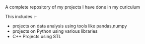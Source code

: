 A complete repository of my projects I have done in my curiculum   

This includes :-
<ul>
<li>projects on data analysis using tools like pandas,numpy</li>
<li>projects on Python using various libraries</li>
<li>C++ Projects using STL</li>
</ul>
